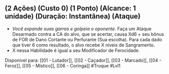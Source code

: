 ## (2 Ações) (Custo 0) (1 Ponto) (Alcance: 1 unidade) (Duração: Instantânea) (Ataque)

  - *Você expande suas garras e golpeia o oponente.* Faça um Ataque Desarmado contra a CA do alvo, que se acertar, causa Xd6 + seu bônus de FOR de Dano Cortante ou Perfurante (Sua escolha). Para cada dado que tiver 6 como resultado, o alvo recebe X níveis de Sangramento.
  - X nessa Habilidade é igual a seu Modificador de Ferocidade.

Disponível para:  [[01 - Lutador]], [[02 - Caçador]], [[03 - Marcado]], [[04 - Feroz]], [[05 - Místico]], [[06 - Coringa]]
#Truque #Lvl1